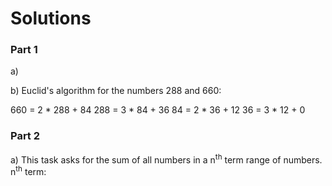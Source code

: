 # Solutions

### Part 1
  a)
  
  b) Euclid's algorithm for the numbers 288 and 660:
  
  660 = 2 * 288 + 84
  288 = 3 *  84 + 36
   84 = 2 *  36 + 12
   36 = 3 *  12 +  0
  
### Part 2
  a) This task asks for the sum of all numbers in a n<sup>th</sup> term range of numbers.
    n<sup>th</sup> term: 
